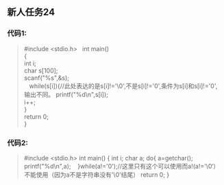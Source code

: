 ## 新人任务24  
### 代码1:
>#include <stdio.h>  
int main()  
{  
    int i;   
    char s[100];  
    scanf("%s",&s);  
    while(s[i]){//此处表达的是s[i]!='\0',不是s[i]!='0',条件为s[i]和s[i]!='0',输出不同。 
        printf("%d\n",s[i]);  
        i++;  
    }  
    return 0;  
>}  
### 代码2:
>#include <stdio.h>
int main()
{
    int i;
    char a;
    do{
        a=getchar();
        printf("%d\n",a);
    }while(a!='0');//这里只有这个可以使用而a!(a!='\0‘）不能使用（因为a不是字符串没有'\0'结尾）
    return 0;
>}






